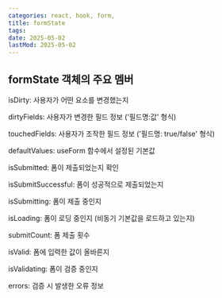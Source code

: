 ```yaml
---
categories: react, hook, form,
title: formState
tags:
date: 2025-05-02
lastMod: 2025-05-02
---
```





## formState 객체의 주요 멤버

isDirty: 사용자가 어떤 요소를 변경했는지

dirtyFields: 사용자가 변경한 필드 정보 ('필드명:값' 형식)

touchedFields: 사용자가 조작한 필드 정보 ('필드명: true/false' 형식)

defaultValues: useForm 함수에서 설정된 기본값

isSubmitted: 폼이 제출되었는지 확인

isSubmitSuccessful: 폼이 성공적으로 제출되었는지

isSubmitting: 폼이 제출 중인지

isLoading: 폼이 로딩 중인지 (비동기 기본값을 로드하고 있는지)

submitCount: 폼 제출 횟수

isValid: 폼에 입력한 값이 올바른지

isValidating: 폼이 검증 중인지

errors: 검증 시 발생한 오류 정보






